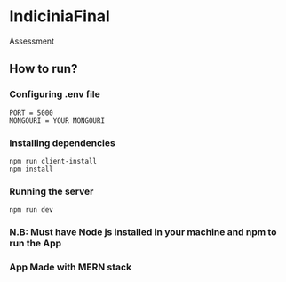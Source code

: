 # IndiciniaFinal
 Assessment

## How to run?

### Configuring .env file
```
PORT = 5000
MONGOURI = YOUR MONGOURI
```

### Installing dependencies
```
npm run client-install
npm install
```

### Running the server
```
npm run dev
```

### N.B: Must have Node js installed in your machine and npm to run the App

### App Made with MERN stack 
